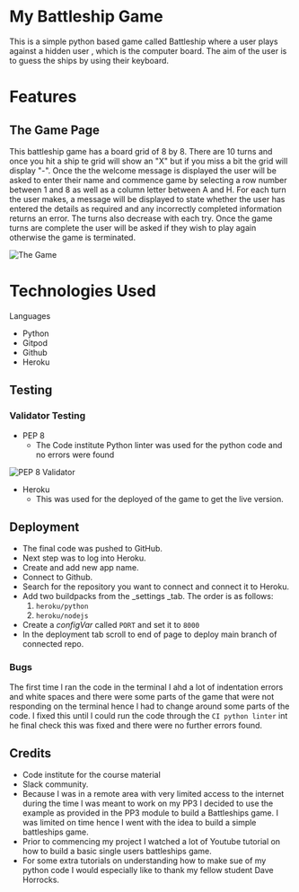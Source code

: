 # My Battleship Game

This is a simple python based game called Battleship where a user plays against a hidden user , which is the computer board. The aim of the user is to guess the ships by using their keyboard.

# Features 

## The Game Page

This battleship game has a board grid of 8 by 8. There are 10 turns and once you hit a ship te grid will show an "X" but if you miss a bit the grid will
display "-". 
Once the the welcome message is displayed the user will be asked to enter their name and commence game by selecting a row number between 1 and 8 as well as a column letter between A and H. For each turn the user makes, a message will be displayed to state whether the user has entered the details as required and any incorrectly completed information returns an error. The turns also decrease with each try. Once the game turns are complete the user will be asked if they wish to play again otherwise the game is terminated. 

![The Game]()

# Technologies Used

Languages
- Python
- Gitpod
- Github
- Heroku

## Testing 

### Validator Testing 

- PEP 8
    - The Code institute Python linter was used for the python code and no errors were found
    
![PEP 8 Validator](https://ibb.co/rxfy9M8)   

- Heroku
     - This was used for the deployed of the game to get the live version.

## Deployment

- The final code was pushed to GitHub.
- Next step was to log into Heroku.
- Create and add new app name.
- Connect to Github.
- Search for the repository you want to connect and connect it to Heroku.
- Add two buildpacks from the _settings _tab. The order is as follows:
    1. `heroku/python`
    2. `heroku/nodejs`
- Create a _configVar_ called `PORT`  and set it to `8000`
- In the deployment tab scroll to end of page to deploy main branch of connected repo.

### Bugs
The first time l ran the code in the terminal I ahd a lot of indentation errors and white spaces and there were some parts of the game 
that were not responding on the terminal hence l had to change around some parts of the code. I fixed this until l could run the code through
the `CI python linter` int he final check this was fixed and there were no further errors found.

## Credits 
- Code institute for the course material
- Slack community.
- Because l was in a remote area with very limited access to the internet during the time l was meant to work on my PP3 I decided to use the example as provided in the PP3 module to build a Battleships game.
I was limited on time hence l went with the idea to build a simple battleships game.
- Prior to commencing my project I watched a lot of Youtube tutorial on how to build a basic single users battleships game. 
- For some extra tutorials on understanding how to make sue of my python code I would especially like to thank my fellow student Dave Horrocks. 